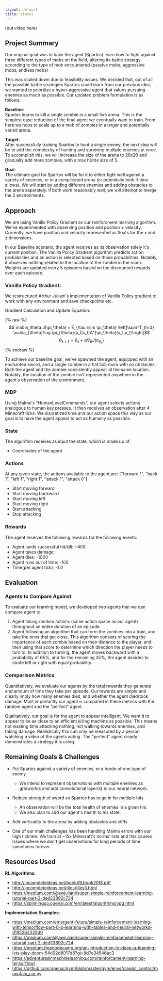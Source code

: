 ```yaml
---
layout: default
title: Status
---
```

(put video here)

## Project Summary
Our original goal was to have the agent (Spartos) learn how to fight against three different types of mobs on the field, altering its battle strategy according to the type of mob encountered (passive mobs, aggressive mobs, endless mobs)

This was scaled down due to feasibility issues. We decided that, out of all the possible battle strategies Spartos could learn from our previous idea, we wanted to prioritize a hyper-aggressive agent that values pursuing enemies as much as possible. Our updated problem formulation is as follows:

__Baseline__:<br>
Spartos learns to kill a single zombie in a small 5x5 arena. This is the simplest case reduction of the final agent we eventually want to train. From here we hope to scale up to a mob of zombies in a larger and potentially varied arena.

__Target__:<br>
After successfully training Spartos to hunt a single enemy, the next step will be to add the complexity of hunting and surviving multiple enemies at once. To accomplish this, we will increase the size of the arena to 20x20 and gradually add more zombies, with a max horde size of 5.

__Goal__:<br>
The ultimate goal for Spartos will be for it to either fight well against a variety of enemies, or in a complicated arena (or potentially both if time allows). We will start by adding different enemies and adding obstacles to the arena separately. If both work reasonably well, we will attempt to merge the 2 environments.

## Approach
We are using Vanilla Policy Gradient as our reinforcment learning algorithm. We've experimented with observing position and position + velocity. Currently, we have position and velocity represented as floats for the x and z dimensions.

In our Baseline scenario, the agent receives as its observation solely it's current position. The Vanilla Policy Gradient algorithm predicts action probabilities and an action is selected based on those probabilities. Notably, it observes nothing related to the location of the zombie in the room. Weights are updated every 5 episodes based on the discounted rewards over each episode. 

### Vanilla Policy Gradient:
We restructured Arthur Juliani's implementation of Vanilla Policy gradient to work with any environment and save checkpoints etc.

Gradient Calculation and Update Equation:

{% raw %}
$$ \nabla_\theta J(\pi_\theta) = E_{\tau \sim  \pi_\theta} \left[\sum^T_{t=0} \nabla_{\theta}\log \pi_{\theta}(a_t|s_t)A^{\pi_\theta}(s_t,a_t)\right]$$
$$ \theta_{k+1} = \theta_k + \alpha \nabla_{\theta}J(\pi_{\theta_k}) $$
{% endraw %}

To achieve our baseline goal, we've spawned the agent, equipped with an enchanted sword, and a single zombie in a flat 5x5 room with no obstacles. Both the agent and the zombie consistently appear at the same location. Notably, the location of the zombie isn't represented anywhere in the agent's observation of the environment.

### MDP
Using Malmo's "HumanLevelCommands", our agent selects actions analogous to human key presses. It then receives an observation after 4 Minecraft ticks. We discretized time and our action space this way as our goal is to have the agent appear to act as humanly as possible.

### State
The algorithm receives as input the state, which is made up of:
- Coordinates of the agent

### Actions
At any given state, the actions available to the agent are:
["forward 1", "back 1", "left 1", "right 1", "attack 1", "attack 0"]
- Start moving forward
- Start moving backward
- Start moving left
- Start moving right
- Start attacking
- Stop attacking

### Rewards
The agent receives the following rewards for the following events:
- Agent lands successful hit/kill: +400
- Agent takes damage: 
- Agent dies: -1000
- Agent runs out of time: -100
- Time(per agent tick): -1.0

## Evaluation

### Agents to Compare Against
To evaluate our learning model, we developed two agents that we can compare agent to:  
1. Agent taking random actions (same action space as our agent) throughout an entire duration of an episode.
2. Agent following an algorithm that can form the zombies into a train, and take the ones that get close. This algorithm consists of scoring the importance of each zombie based on their distance to the player, and then using that score to determine which direction the player needs to turn to. In addition to turning, the agent moves backward with a probability of 65%, and for the remaining 35%, the agent decides to strafe left or right with equal probability.

### Comparison Metrics
Quantitatively, we evaluate our agents by the total rewards they generate and amount of time they take per episode.  Our rewards are simple and clearly imply how many enemies died, and whether the agent died/took damage. Most importantly our agent is compared in these metrics with the random agent and the "perfect" agent. 

Qualitatively, our goal is for the agent to appear intelligent. We want it to appear to be as close to an efficient killing machine as possible. This means not wasting time attacking nothing, not walking towards enemies, and taking damage. Realistically this can only be measured by a person watching a video of the agents acting. The "perfect" agent clearly demonstrates a strategy it is using.

## Remaining Goals & Challenges
- Put Spartos against a variety of enemies, or a horde of one type of enemy
    - We intend to represent observations with multiple enemies as gridworlds and add convolutional layer(s) to our neural network.
- Reduce strength of sword so Spartos has to go in for multiple hits
    - An observation will be the total health of enemies in a given tile.
    - We also plan to add our agent's health to his state.
- Add verticality to the arena by adding obstacles and cliffs

- One of our main challenges has been handling Malmo errors with our high tickrate. We train at ~15x Minecraft's normal rate and this causes issues where we don't get observations for long periods of time sometimes forever.

## Resources Used
__RL Algorithms__:<br>
- http://incompleteideas.net/book/RLbook2018.pdf
- http://incompleteideas.net/tiles/tiles3.html
- https://medium.com/@awjuliani/super-simple-reinforcement-learning-tutorial-part-2-ded33892c724
- https://spinningup.openai.com/en/latest/algorithms/vpg.html

__Implementation Examples__:<br>
- https://medium.com/emergent-future/simple-reinforcement-learning-with-tensorflow-part-0-q-learning-with-tables-and-neural-networks-d195264329d0
- https://medium.com/@awjuliani/super-simple-reinforcement-learning-tutorial-part-2-ded33892c724
- https://medium.freecodecamp.org/an-introduction-to-deep-q-learning-lets-play-doom-54d02d8017d8?gi=8d7e34546ac3
- https://adventuresinmachinelearning.com/reinforcement-learning-tensorflow/
- https://github.com/openai/gym/blob/master/gym/envs/classic_control/mountain_car.py
